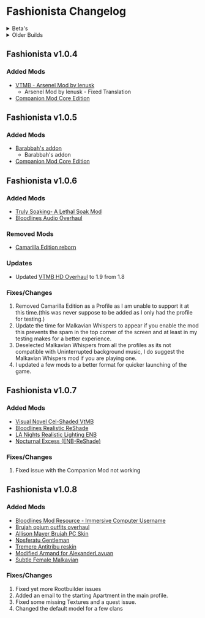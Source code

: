 # Fashionista Changelog

<Details>
<summary>Beta's</summary>

## Fashionista Private Beta 1

Initial release.

1. Used Stock Game System
2. Was mainly a proof of concept with only the main unofficial patch.

## Fashionista Private Beta 2

1. I changed basically redid the list to use Root Builder and to not use the stock game folder
2. Fix about 100 issues with setups and missing Textures
3. Got the Unoffical Patch working with the game and exe
4. Added a bunch of new outfits
5. Found an ENB I liked and got it work
6. In-lined the ENB if you want to try the others I included
7. Set the proper profile name
8. Read-Me is out of date but you really should just have to launch the game

This needed a Special version of Wabbajack to install as it was using the new exe tool that was in beta at the time.

## Fashionista Private Beta 2 version B

1. Same as the other Beta 2 just built using the Good Old Game Files for the people using it.

## Fashionista Private Beta 3

1. Add 2 more Profiles HD Overhaul and Base Game.
2. Bug fixes and backend stuff.

</details>

<details>
<summary>Older Builds</summary>

## Fashionista 0.1.5

Initial Release on the UI under Unofficial

1. The slow version of the list
2. Used Root Builder for everything.

## Fashionista 0.1.6

1. Change the Game Plugin in Mod Organizer to use the vampire folder
2. Broken the Unoffial Patch into 2 mods so that only the required files are loaded in Root Builder
3. Added [Dev0lved ENB](https://www.nexusmods.com/vampirebloodlines/mods/10)

## Fashionista v1.0.0

### Added Mods

1. Added [https://www.nexusmods.com/vampirebloodlines/mods/246](Unrealistically Realistic - The Works- RayTracing - Reshade - ENB - HDR)
2. Added [LA Nights Realistic Lighting ENB](https://www.nexusmods.com/vampirebloodlines/mods/342)
3. Added [Nocturnal Excess (ENB-ReShade)](https://www.nexusmods.com/vampirebloodlines/mods/102)
4. Added [Yuki Custom PC (Recovered)](https://www.nexusmods.com/vampirebloodlines/mods/355)
5. Added [Seduce dialogs for males](https://www.nexusmods.com/vampirebloodlines/mods/38)
6. Added more outfits and don't remember them all.

### Updated Mods

1. Updated [NPCs Improved](https://www.nexusmods.com/vampirebloodlines/mods/165)

### Removed Mods

1. Removed [Vampire The Masquerade: Bloodlines - RTX Remaster](https://www.moddb.com/mods/vampire-the-masquerade-bloodlines-rtx-remaster)

### Fixes

1. Fixed Malchavian Whispers not being in the proper location.
2. Fixed a lot of issues with outfits and the outfit names.
3. Fixed Uninterrupted Background Music not working

### Tweaks

None


## Fashionista v1.0.1

### Added Mods

- [Art Texture Pack](https://www.nexusmods.com/vampirebloodlines/mods/75?tab=files)
  - Art Texture Pack 1.01
  - Red Dragon art pack add-on
- [Carpet Texture Pack](https://www.nexusmods.com/vampirebloodlines/mods/152)
  - Carpet Texture Pack
  - TFN 1.6 texture bug fix 1.1
- [Food Texture Pack](https://www.nexusmods.com/vampirebloodlines/mods/53)
  - Food Texture Pack
- [Furniture Texture Pack](https://www.nexusmods.com/vampirebloodlines/mods/88)
  - Furniture Texture Pack - Base Pack 1.1
  - Stained glass standing lamp
- [HD GROUNDS WIP](https://www.nexusmods.com/vampirebloodlines/mods/34)
  - HD Grounds morestuff
  - HD Grounds part 2
  - HDGrounds Hotfix
- [Hooded gangmember black gray retexture](https://www.nexusmods.com/vampirebloodlines/mods/292)
  - Gangmember Dark Retex Main File
- [Boombox reskin](https://www.nexusmods.com/vampirebloodlines/mods/108)
  - Boombox reskin - animated clock
- [Sweet Heather by Skeletoff](https://www.nexusmods.com/vampirebloodlines/mods/212)
  - Sweet Heather by Skeletoff
- [Throwing a bone for the Canines](https://www.nexusmods.com/vampirebloodlines/mods/90)
  - Throwing a bone for the canines

### Removed Mods

- [Tremere with a Beard](https://www.nexusmods.com/vampirebloodlines/mods/279)
  - Broken Skin Textures and Low Quality.

### Fixes/Changes

1. Changed the default game launch options from Windowed to Fullscreen.
2. Re-did most of the Readme with a better layout, Updated images and additional information.

The Core of this update is updating a bunch of textures that did not have hi-res options switching the main profile to Fullscreen instead of Windowed and some bug fixes and cleanup.

Additional overhaul will need to be looked into later as the exe's are not visable to wabbajack so I can not include them.

</details>

## Fashionista v1.0.4

### Added Mods
- [VTMB - Arsenel Mod by lenusk](https://www.nexusmods.com/vampirebloodlines/mods/257?tab=files)
  - Arsenel Mod by lenusk - Fixed Translation
- [Companion Mod Core Edition](https://www.nexusmods.com/vampirebloodlines/mods/138?tab=files)

## Fashionista v1.0.5

### Added Mods
- [Barabbah's addon](https://www.nexusmods.com/vampirebloodlines/mods/157?tab=files)
  - Barabbah's addon
- [Companion Mod Core Edition](https://www.nexusmods.com/vampirebloodlines/mods/138?tab=files)

## Fashionista v1.0.6

### Added Mods
- [Truly Soaking- A Lethal Soak Mod](https://www.nexusmods.com/vampirebloodlines/mods/360)
- [Bloodlines Audio Overhaul](https://www.moddb.com/mods/bloodlines-audio-overhaul)

### Removed Mods
- [Camarilla Edition reborn](https://www.nexusmods.com/vampirebloodlines/mods/263)

### Updates
- Updated [VTMB HD Overhaul](https://www.nexusmods.com/vampirebloodlines/mods/234?tab=files) to 1.9 from 1.8

### Fixes/Changes

1. Removed Camarilla Edition as a Profile as I am unable to support it at this time.(this was never suppose to be added as I only had the profile for testing.)
2. Update the time for Malkavian Whispers to appear if you enable the mod this prevents the spam in the top corner of the screen and at least in my testing makes for a better experience.
3. Deselected Malkavian Whispers from all the profiles as its not compatible with Uninterrupted background music, I do suggest the Malkavian Whispers mod if you are playing one.
4. I updated a few mods to a better format for quicker launching of the game.

## Fashionista v1.0.7

### Added Mods
- [Visual Novel Cel-Shaded VtMB](https://www.nexusmods.com/vampirebloodlines/mods/298)
- [Bloodlines Realistic ReShade](https://www.nexusmods.com/vampirebloodlines/mods/329)
- [LA Nights Realistic Lighting ENB](https://www.nexusmods.com/vampirebloodlines/mods/342)
- [Nocturnal Excess (ENB-ReShade)](https://www.nexusmods.com/vampirebloodlines/mods/102)

### Fixes/Changes
1. Fixed issue with the Companion Mod not working

## Fashionista v1.0.8

### Added Mods
- [Bloodlines Mod Resource - Immersive Computer Username](https://www.nexusmods.com/vampirebloodlines/mods/340)
- [Brujah opium outfits overhaul](https://www.nexusmods.com/vampirebloodlines/mods/335)
- [Allison Mayer Brujah PC Skin](https://www.nexusmods.com/vampirebloodlines/mods/319)
- [Nosferatu Gentleman](https://www.nexusmods.com/vampirebloodlines/mods/328)
- [Tremere Antitribu reskin](https://www.nexusmods.com/vampirebloodlines/mods/306)
- [Modified Armand for AlexanderLavuan](https://www.nexusmods.com/vampirebloodlines/mods/304)
- [Subtle Female Malkavian](https://www.nexusmods.com/vampirebloodlines/mods/1)

### Fixes/Changes
1. Fixed yet more Rootbuilder issues
2. Added an email to the starting Apartment in the main profile.
3. Fixed some missing Textures and a quest issue.
4. Changed the default model for a few clans
